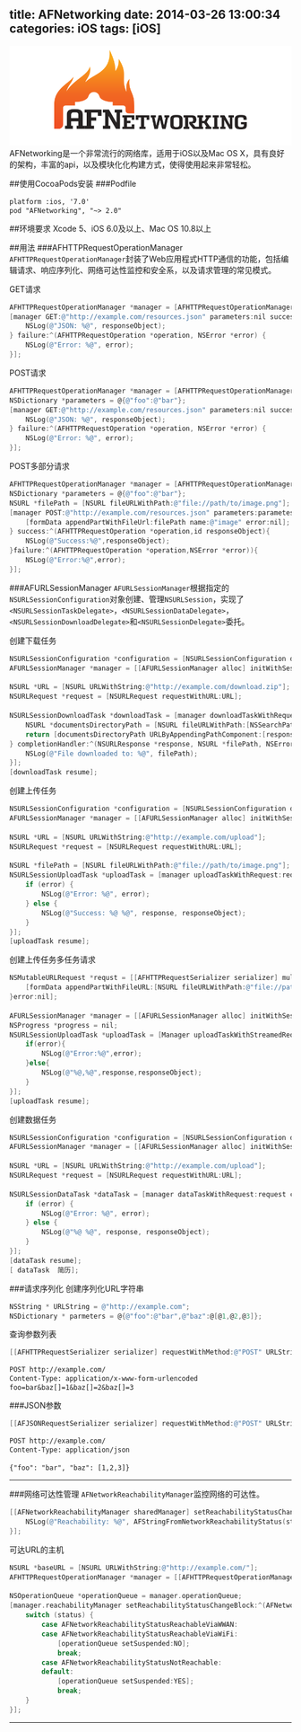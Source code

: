title: AFNetworking
date: 2014-03-26 13:00:34
categories: iOS
tags: [iOS]
---
![](https://raw.githubusercontent.com/SeniorZhai/blog/master/Image/14032601.png)
AFNetworking是一个非常流行的网络库，适用于iOS以及Mac OS X，具有良好的架构，丰富的api，以及模块化化构建方式，使得使用起来非常轻松。

##使用CocoaPods安装
###Podfile
```
platform :ios, '7.0'
pod "AFNetworking", "~> 2.0"
```

##环境要求
Xcode 5、iOS 6.0及以上、Mac OS 10.8以上

##用法
###AFHTTPRequestOperationManager
`AFHTTPRequestOperationManager`封装了Web应用程式HTTP通信的功能，包括编辑请求、响应序列化、网络可达性监控和安全系，以及请求管理的常见模式。

GET请求
```Objective-C
AFHTTPRequestOperationManager *manager = [AFHTTPRequestOperationManager manager];
[manager GET:@"http://example.com/resources.json" parameters:nil success:^(AFHTTPRequestOperation *operation, id responseObject) {
    NSLog(@"JSON: %@", responseObject);
} failure:^(AFHTTPRequestOperation *operation, NSError *error) {
    NSLog(@"Error: %@", error);
}];
```
POST请求
```Objective-C
AFHTTPRequestOperationManager *manager = [AFHTTPRequestOperationManager manager];
NSDictionary *parameters = @{@"foo":@"bar"};
[manager GET:@"http://example.com/resources.json" parameters:nil success:^(AFHTTPRequestOperation *operation, id responseObject) {
    NSLog(@"JSON: %@", responseObject);
} failure:^(AFHTTPRequestOperation *operation, NSError *error) {
    NSLog(@"Error: %@", error);
}];
```
POST多部分请求
```Objective-C
AFHTTPRequestOperationManager *manager = [AFHTTPRequestOperationManager manager];
NSDictionary *parameters = @{@"foo":@"bar"};
NSURL *filePath = [NSURL fileURLWithPath:@"file://path/to/image.png"];
[manager POST:@"http://example.com/resources.json" parameters:parametes construtingBodyWithBlock:^(id<AFMultipartFormData> formData){
	[formData appendPartWithFileUrl:filePath name:@"image" error:nil];
} success:^(AFHTTPRequestOperation *operation,id responseObject){
	NSLog(@"Success:%@",responseObject);
}failure:^(AFHTTPRequestOperation *operation,NSError *error)){
	NSLog(@"Error:%@",error);
}];
```
###AFURLSessionManager
`AFURLSessionManager`根据指定的`NSURLSessionConfiguration`对象创建、管理`NSURLSession`，实现了`<NSURLSessionTaskDelegate>`，`<NSURLSessionDataDelegate>`，`<NSURLSessionDownloadDelegate>`和`<NSURLSessionDelegate>`委托。

创建下载任务
```Objective-C
NSURLSessionConfiguration *configuration = [NSURLSessionConfiguration defaultSessionConfiguration];
AFURLSessionManager *manager = [[AFURLSessionManager alloc] initWithSessionConfiguration:configuration];

NSURL *URL = [NSURL URLWithString:@"http://example.com/download.zip"];
NSURLRequest *request = [NSURLRequest requestWithURL:URL];

NSURLSessionDownloadTask *downloadTask = [manager downloadTaskWithRequest:request progress:nil destination:^NSURL *(NSURL *targetPath, NSURLResponse *response) {
    NSURL *documentsDirectoryPath = [NSURL fileURLWithPath:[NSSearchPathForDirectoriesInDomains(NSDocumentDirectory, NSUserDomainMask, YES) firstObject]];
    return [documentsDirectoryPath URLByAppendingPathComponent:[response suggestedFilename]];
} completionHandler:^(NSURLResponse *response, NSURL *filePath, NSError *error) {
    NSLog(@"File downloaded to: %@", filePath);
}];
[downloadTask resume];
```

创建上传任务
```Objective-C
NSURLSessionConfiguration *configuration = [NSURLSessionConfiguration defaultSessionConfiguration];
AFURLSessionManager *manager = [[AFURLSessionManager alloc] initWithSessionConfiguration:configuration];

NSURL *URL = [NSURL URLWithString:@"http://example.com/upload"];
NSURLRequest *request = [NSURLRequest requestWithURL:URL];

NSURL *filePath = [NSURL fileURLWithPath:@"file://path/to/image.png"];
NSURLSessionUploadTask *uploadTask = [manager uploadTaskWithRequest:request fromFile:filePath progress:nil completionHandler:^(NSURLResponse *response, id responseObject, NSError *error) {
    if (error) {
        NSLog(@"Error: %@", error);
    } else {
        NSLog(@"Success: %@ %@", response, responseObject);
    }
}];
[uploadTask resume];
```

创建上传任务多任务请求
```Objective-C
NSMutableURLRequest *requst = [[AFHTTPRequestSerializer serializer] multipartFormRequestWithMethod:@"POST" URLString:@"http://example.com/upload" parameters:nil constructingBodyWithBlock:^(id<AFMultipartFormData> formData) {
	[formData appendPartWithFileURL:[NSURL fileURLWithPath:@"file://path/to/image.jpg"] name:@"file" fileName:@"filename.jpg" mimeType:@"image/jpeg" error:nil];
}error:nil];

AFURLSessionManager *manager = [[AFURLSessionManager alloc] initWithSessionConfigguration:[NSURLSessionConfiguration defaultSessionConfiguration]];
NSProgress *progress = nil;
NSURLSessionUploadTask *uploadTask = [Manager uploadTaskWithStreamedRequest:request progress:&progress completionHandler:^(NSURLResponse *response,id responseObject,NSError *error){
	if(error){
		NSLog(@"Error:%@",error);
	}else{
		NSLog(@"%@,%@",response,responseObject);
	}
}];
[uploadTask resume];
```

创建数据任务
```Objective-C
NSURLSessionConfiguration *configuration = [NSURLSessionConfiguration defaultSessionConfiguration];
AFURLSessionManager *manager = [[AFURLSessionManager alloc] initWithSessionConfiguration:configuration];

NSURL *URL = [NSURL URLWithString:@"http://example.com/upload"];
NSURLRequest *request = [NSURLRequest requestWithURL:URL];

NSURLSessionDataTask *dataTask = [manager dataTaskWithRequest:request completionHandler:^(NSURLResponse *response, id responseObject, NSError *error) {
    if (error) {
        NSLog(@"Error: %@", error);
    } else {
        NSLog(@"%@ %@", response, responseObject);
    }
}];
[dataTask resume];
[ dataTask  简历];
```
###请求序列化
创建序列化URL字符串
```Objective-C
NSString * URLString = @"http://example.com";
NSDictionary * parmeters = @{@"foo":@"bar",@"baz":@[@1,@2,@3]};
```
查询参数列表
```objective-c
[[AFHTTPRequestSerializer serializer] requestWithMethod:@"POST" URLString:URLString parameters:parameters];
```
 	POST http://example.com/
    Content-Type: application/x-www-form-urlencoded
    foo=bar&baz[]=1&baz[]=2&baz[]=3

###JSON参数
```objective-c
[[AFJSONRequestSerializer serializer] requestWithMethod:@"POST" URLString:URLString parameters:parameters];
```

  	POST http://example.com/
    Content-Type: application/json

    {"foo": "bar", "baz": [1,2,3]}

---
###网络可达性管理
`AFNetworkReachabilityManager`监控网络的可达性。
```objective-c
[[AFNetworkReachabilityManager sharedManager] setReachabilityStatusChangeBlock:^(AFNetworkReachabilityStatus status) {
    NSLog(@"Reachability: %@", AFStringFromNetworkReachabilityStatus(status));
}];
```
可达URL的主机
```objective-c
NSURL *baseURL = [NSURL URLWithString:@"http://example.com/"];
AFHTTPRequestOperationManager *manager = [[AFHTTPRequestOperationManager alloc] initWithBaseURL:baseURL];

NSOperationQueue *operationQueue = manager.operationQueue;
[manager.reachabilityManager setReachabilityStatusChangeBlock:^(AFNetworkReachabilityStatus status) {
    switch (status) {
        case AFNetworkReachabilityStatusReachableViaWWAN:
        case AFNetworkReachabilityStatusReachableViaWiFi:
            [operationQueue setSuspended:NO];
            break;
        case AFNetworkReachabilityStatusNotReachable:
        default:
            [operationQueue setSuspended:YES];
            break;
    }
}];
```

---